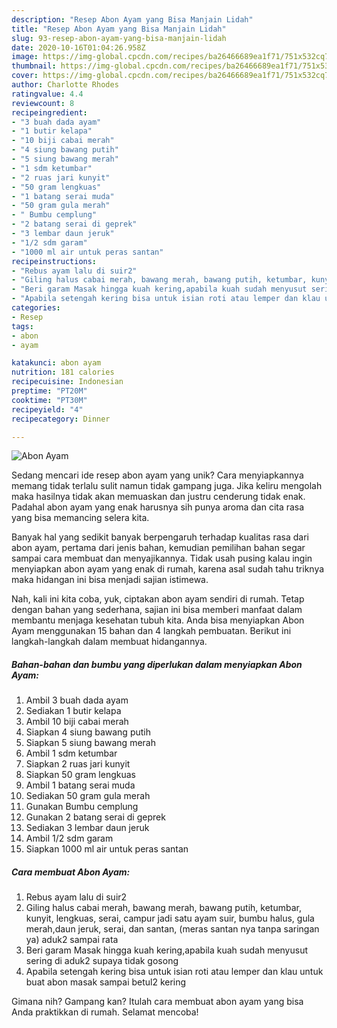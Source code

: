 ```yaml
---
description: "Resep Abon Ayam yang Bisa Manjain Lidah"
title: "Resep Abon Ayam yang Bisa Manjain Lidah"
slug: 93-resep-abon-ayam-yang-bisa-manjain-lidah
date: 2020-10-16T01:04:26.958Z
image: https://img-global.cpcdn.com/recipes/ba26466689ea1f71/751x532cq70/abon-ayam-foto-resep-utama.jpg
thumbnail: https://img-global.cpcdn.com/recipes/ba26466689ea1f71/751x532cq70/abon-ayam-foto-resep-utama.jpg
cover: https://img-global.cpcdn.com/recipes/ba26466689ea1f71/751x532cq70/abon-ayam-foto-resep-utama.jpg
author: Charlotte Rhodes
ratingvalue: 4.4
reviewcount: 8
recipeingredient:
- "3 buah dada ayam"
- "1 butir kelapa"
- "10 biji cabai merah"
- "4 siung bawang putih"
- "5 siung bawang merah"
- "1 sdm ketumbar"
- "2 ruas jari kunyit"
- "50 gram lengkuas"
- "1 batang serai muda"
- "50 gram gula merah"
- " Bumbu cemplung"
- "2 batang serai di geprek"
- "3 lembar daun jeruk"
- "1/2 sdm garam"
- "1000 ml air untuk peras santan"
recipeinstructions:
- "Rebus ayam lalu di suir2"
- "Giling halus cabai merah, bawang merah, bawang putih, ketumbar, kunyit, lengkuas, serai, campur jadi satu ayam suir, bumbu halus, gula merah,daun jeruk, serai, dan santan, (meras santan nya tanpa saringan ya) aduk2 sampai rata"
- "Beri garam Masak hingga kuah kering,apabila kuah sudah menyusut sering di aduk2 supaya tidak gosong"
- "Apabila setengah kering bisa untuk isian roti atau lemper dan klau untuk buat abon masak sampai betul2 kering"
categories:
- Resep
tags:
- abon
- ayam

katakunci: abon ayam 
nutrition: 181 calories
recipecuisine: Indonesian
preptime: "PT20M"
cooktime: "PT30M"
recipeyield: "4"
recipecategory: Dinner

---
```



![Abon Ayam](https://img-global.cpcdn.com/recipes/ba26466689ea1f71/751x532cq70/abon-ayam-foto-resep-utama.jpg)

Sedang mencari ide resep abon ayam yang unik? Cara menyiapkannya memang tidak terlalu sulit namun tidak gampang juga. Jika keliru mengolah maka hasilnya tidak akan memuaskan dan justru cenderung tidak enak. Padahal abon ayam yang enak harusnya sih punya aroma dan cita rasa yang bisa memancing selera kita.



Banyak hal yang sedikit banyak berpengaruh terhadap kualitas rasa dari abon ayam, pertama dari jenis bahan, kemudian pemilihan bahan segar sampai cara membuat dan menyajikannya. Tidak usah pusing kalau ingin menyiapkan abon ayam yang enak di rumah, karena asal sudah tahu triknya maka hidangan ini bisa menjadi sajian istimewa.


Nah, kali ini kita coba, yuk, ciptakan abon ayam sendiri di rumah. Tetap dengan bahan yang sederhana, sajian ini bisa memberi manfaat dalam membantu menjaga kesehatan tubuh kita. Anda bisa menyiapkan Abon Ayam menggunakan 15 bahan dan 4 langkah pembuatan. Berikut ini langkah-langkah dalam membuat hidangannya.

<!--inarticleads1-->

##### Bahan-bahan dan bumbu yang diperlukan dalam menyiapkan Abon Ayam:

1. Ambil 3 buah dada ayam
1. Sediakan 1 butir kelapa
1. Ambil 10 biji cabai merah
1. Siapkan 4 siung bawang putih
1. Siapkan 5 siung bawang merah
1. Ambil 1 sdm ketumbar
1. Siapkan 2 ruas jari kunyit
1. Siapkan 50 gram lengkuas
1. Ambil 1 batang serai muda
1. Sediakan 50 gram gula merah
1. Gunakan  Bumbu cemplung
1. Gunakan 2 batang serai di geprek
1. Sediakan 3 lembar daun jeruk
1. Ambil 1/2 sdm garam
1. Siapkan 1000 ml air untuk peras santan




<!--inarticleads2-->

##### Cara membuat Abon Ayam:

1. Rebus ayam lalu di suir2
1. Giling halus cabai merah, bawang merah, bawang putih, ketumbar, kunyit, lengkuas, serai, campur jadi satu ayam suir, bumbu halus, gula merah,daun jeruk, serai, dan santan, (meras santan nya tanpa saringan ya) aduk2 sampai rata
1. Beri garam Masak hingga kuah kering,apabila kuah sudah menyusut sering di aduk2 supaya tidak gosong
1. Apabila setengah kering bisa untuk isian roti atau lemper dan klau untuk buat abon masak sampai betul2 kering




Gimana nih? Gampang kan? Itulah cara membuat abon ayam yang bisa Anda praktikkan di rumah. Selamat mencoba!

